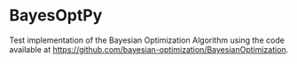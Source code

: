 # BayesOptPy
Test implementation of the Bayesian Optimization Algorithm using the code available at https://github.com/bayesian-optimization/BayesianOptimization. 
